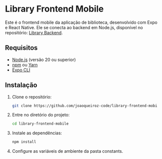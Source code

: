 # Library Frontend Mobile

Este é o frontend mobile da aplicação de biblioteca, desenvolvido com Expo e React Native. Ele se conecta ao backend em Node.js, disponível no repositório: [Library Backend](https://github.com/joaoqueiroz-code/library-backend).

## Requisitos

- [Node.js](https://nodejs.org/) (versão 20 ou superior)
- [npm](https://www.npmjs.com/) ou [Yarn](https://yarnpkg.com/)
- [Expo CLI](https://docs.expo.dev/get-started/installation/)

## Instalação

1. Clone o repositório:
   ```bash
   git clone https://github.com/joaoqueiroz-code/library-frontend-mobile.git

2. Entre no diretório do projeto:
   ```bash
   cd library-frontend-mobile

3. Instale as dependências:
   ```bash
   npm install

4. Configure as variáveis de ambiente da pasta constants.



